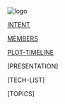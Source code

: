 ![logo](https://raw.githubusercontent.com/trekshcool/Ironman3/master/Image/Screen%20Shot%202018-09-30%20at%2022.25.20.png)

[INTENT](https://trekshcool.github.io/Ironman3/intent)

[MEMBERS](https://trekshcool.github.io/Ironman3/title) 

[PLOT-TIMELINE](https://trekshcool.github.io/Ironman3/timeline)

[PRESENTATION]

[TECH-LIST]

[TOPICS]





